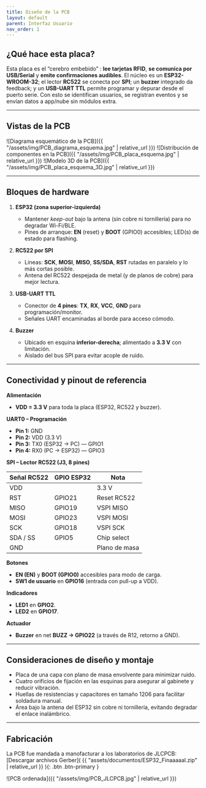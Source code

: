```yaml
---
title: Diseño de la PCB
layout: default
parent: Interfaz Usuario
nav_order: 1
---
```


## ¿Qué hace esta placa?
Esta placa es el “cerebro embebido” : **lee tarjetas RFID**, **se comunica por USB/Serial** y **emite confirmaciones audibles**. El núcleo es un **ESP32-WROOM-32**; el lector **RC522** se conecta por **SPI**; un **buzzer** integrado da feedback; y un **USB-UART TTL** permite programar y depurar desde el puerto serie. Con esto se identifican usuarios, se registran eventos y se envían datos a app/nube sin módulos extra.

---

## Vistas de la PCB
![Diagrama esquemático de la PCB]({{ "/assets/img/PCB_diagrama_esquema.jpg" | relative_url }})
![Distribución de componentes en la PCB]({{ "/assets/img/PCB_placa_esquema.jpg" | relative_url }})
![Modelo 3D de la PCB]({{ "/assets/img/PCB_placa_esquema_3D.jpg" | relative_url }})

---

## Bloques de hardware
1) **ESP32 (zona superior-izquierda)**  
   - Mantener *keep-out* bajo la antena (sin cobre ni tornillería) para no degradar Wi-Fi/BLE.  
   - Pines de arranque: **EN** (reset) y **BOOT** (GPIO0) accesibles; LED(s) de estado para flashing.

2) **RC522 por SPI**  
   - Líneas: **SCK**, **MOSI**, **MISO**, **SS/SDA**, **RST** rutadas en paralelo y lo más cortas posible.  
   - Antena del RC522 despejada de metal (y de planos de cobre) para mejor lectura.

3) **USB-UART TTL**  
   - Conector de **4 pines**: **TX**, **RX**, **VCC**, **GND** para programación/monitor.  
   - Señales UART encaminadas al borde para acceso cómodo.

4) **Buzzer**  
   - Ubicado en esquina **inferior-derecha**; alimentado a **3.3 V** con limitación.  
   - Aislado del bus SPI para evitar acople de ruido.

---

## Conectividad y pinout de referencia

**Alimentación**
- **VDD = 3.3 V** para toda la placa (ESP32, RC522 y buzzer).

**UART0 – Programación**
- **Pin 1:** GND  
- **Pin 2:** VDD (3.3 V)  
- **Pin 3:** TX0 (ESP32 → PC) — GPIO1  
- **Pin 4:** RX0 (PC → ESP32) — GPIO3

**SPI – Lector RC522 (J3, 8 pines)**

| Señal RC522 | GPIO ESP32 | Nota          |
|-------------|------------|---------------|
| VDD         |            | 3.3 V         |
| RST         | GPIO21     | Reset RC522   |
| MISO        | GPIO19     | VSPI MISO     |
| MOSI        | GPIO23     | VSPI MOSI     |
| SCK         | GPIO18     | VSPI SCK      |
| SDA / SS    | GPIO5      | Chip select   |
| GND         |            | Plano de masa |

**Botones**
- **EN (EN)** y **BOOT (GPIO0)** accesibles para modo de carga.  
- **SW1 de usuario** en **GPIO16** (entrada con pull-up a VDD).

**Indicadores**
- **LED1** en **GPIO2**.  
- **LED2** en **GPIO17**.

**Actuador**
- **Buzzer** en net **BUZZ → GPIO22** (a través de R12, retorno a GND).


---
## Consideraciones de diseño y montaje
- Placa de una capa con plano de masa envolvente para minimizar ruido.
- Cuatro orificios de fijación en las esquinas para asegurar al gabinete y reducir vibración.
- Huellas de resistencias y capacitores en tamaño 1206 para facilitar soldadura manual.
- Área bajo la antena del ESP32 sin cobre ni tornillería, evitando degradar el enlace inalámbrico.

---
## Fabricación
La PCB fue mandada a manofacturar a los laboratorios de JLCPCB: [Descargar archivos Gerber]( {{ "assets/documentos/ESP32_Finaaaaal.zip" | relative_url }} ){: .btn .btn-primary }


![PCB ordenada]({{ "/assets/img/PCB_JLCPCB.jpg" | relative_url }})